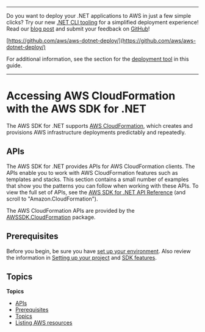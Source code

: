 --------

Do you want to deploy your \.NET applications to AWS in just a few simple clicks? Try our new [\.NET CLI tooling](https://www.nuget.org/packages/AWS.Deploy.CLI/) for a simplified deployment experience\! Read our [blog post](https://aws.amazon.com/blogs/developer/reimagining-the-aws-net-deployment-experience/) and submit your feedback on [GitHub](https://github.com/aws/aws-dotnet-deploy)\!

 [https://github.com/aws/aws-dotnet-deploy/](https://github.com/aws/aws-dotnet-deploy/)

For additional information, see the section for the [deployment tool](https://docs.aws.amazon.com/sdk-for-net/v3/developer-guide/deployment-tool.html) in this guide\.

--------

# Accessing AWS CloudFormation with the AWS SDK for \.NET<a name="cloudformation-apis-intro"></a>

The AWS SDK for \.NET supports [AWS CloudFormation](https://docs.aws.amazon.com/AWSCloudFormation/latest/UserGuide/), which creates and provisions AWS infrastructure deployments predictably and repeatedly\.

## APIs<a name="w97aac19c15c13b5"></a>

The AWS SDK for \.NET provides APIs for AWS CloudFormation clients\. The APIs enable you to work with AWS CloudFormation features such as templates and stacks\. This section contains a small number of examples that show you the patterns you can follow when working with these APIs\. To view the full set of APIs, see the [AWS SDK for \.NET API Reference](https://docs.aws.amazon.com/sdkfornet/v3/apidocs/) \(and scroll to "Amazon\.CloudFormation"\)\.

The AWS CloudFormation APIs are provided by the [AWSSDK\.CloudFormation](https://www.nuget.org/packages/AWSSDK.CloudFormation/) package\.

## Prerequisites<a name="w97aac19c15c13b7"></a>

Before you begin, be sure you have [set up your environment](net-dg-setup.md)\. Also review the information in [Setting up your project](net-dg-config.md) and [SDK features](net-dg-sdk-features.md)\.

## Topics<a name="w97aac19c15c13b9"></a>

**Topics**
+ [APIs](#w97aac19c15c13b5)
+ [Prerequisites](#w97aac19c15c13b7)
+ [Topics](#w97aac19c15c13b9)
+ [Listing AWS resources](cfn-list-resources.md)